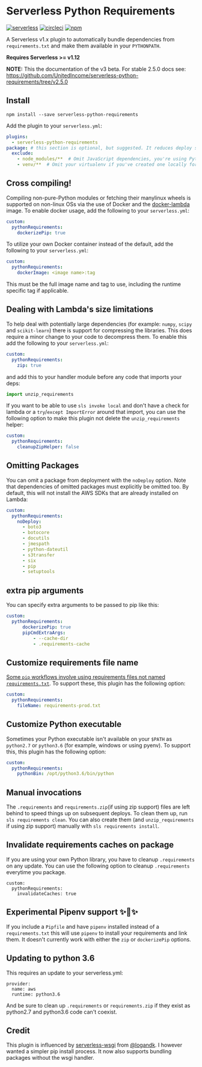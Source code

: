 # Serverless Python Requirements

[![serverless](http://public.serverless.com/badges/v3.svg)](http://www.serverless.com)
[![circleci](https://img.shields.io/circleci/project/github/RedSparr0w/node-csgo-parser/master.svg)](https://circleci.com/gh/UnitedIncome/serverless-python-requirements)
[![npm](https://nodei.co/npm/serverless-python-requirements.png?mini=true)](https://www.npmjs.com/package/serverless-python-requirements)

A Serverless v1.x plugin to automatically bundle dependencies from
`requirements.txt` and make them available in your `PYTHONPATH`.

**Requires Serverless >= v1.12**

**NOTE:** This the documentation of the v3 beta. For stable 2.5.0 docs see:
https://github.com/UnitedIncome/serverless-python-requirements/tree/v2.5.0

## Install

```
npm install --save serverless-python-requirements
```

Add the plugin to your `serverless.yml`:

```yaml
plugins:
  - serverless-python-requirements
package: # this section is optional, but suggested. It reduces deploy size
  exclude:
    - node_modules/**  # Omit JavaScript dependencies, you're using Python!!
    - venv/**  # Omit your virtualenv if you've created one locally for development
```


## Cross compiling!
Compiling non-pure-Python modules or fetching their manylinux wheels is
supported on non-linux OSs via the use of Docker and the
[docker-lambda](https://github.com/lambci/docker-lambda) image.
To enable docker usage, add the following to your `serverless.yml`:
```yaml
custom:
  pythonRequirements:
    dockerizePip: true
```
To utilize your own Docker container instead of the default, add the following to your `serverless.yml`:
```yaml
custom:
  pythonRequirements:
    dockerImage: <image name>:tag
```
This must be the full image name and tag to use, including the runtime specific tag if applicable.


## Dealing with Lambda's size limitations
To help deal with potentially large dependencies (for example: `numpy`, `scipy`
and `scikit-learn`) there is support for compressing the libraries. This does
require a minor change to your code to decompress them.  To enable this add the
following to your  `serverless.yml`:
```yaml
custom:
  pythonRequirements:
    zip: true
```

and add this to your handler module before any code that imports your deps:
```python
import unzip_requirements
```

If you want to be able to use `sls invoke local` and don't have a check for
lambda or a `try`/`except ImportError` around that import, you can use the
following option to make this plugin not delete the `unzip_requirements`
helper:
```yaml
custom:
  pythonRequirements:
    cleanupZipHelper: false
```

## Omitting Packages 
You can omit a package from deployment with the `noDeploy` option. Note that
dependencies of omitted packages must explicitly be omitted too.
By default, this will not install the AWS SDKs that are already installed on
Lambda:
```yaml
custom:
  pythonRequirements:
    noDeploy:
      - boto3
      - botocore
      - docutils
      - jmespath
      - python-dateutil
      - s3transfer
      - six
      - pip
      - setuptools
```

## extra pip arguments
You can specify extra arguments to be passed to pip like this:
```yaml
custom:
  pythonRequirements:
      dockerizePip: true
      pipCmdExtraArgs:
          - --cache-dir
          - .requirements-cache
```

## Customize requirements file name
[Some `pip` workflows involve using requirements files not named
`requirements.txt`](https://www.kennethreitz.org/essays/a-better-pip-workflow).
To support these, this plugin has the following option:

```yaml
custom:
  pythonRequirements:
    fileName: requirements-prod.txt
```

## Customize Python executable
Sometimes your Python executable isn't available on your `$PATH` as `python2.7`
or `python3.6` (for example, windows or using pyenv).
To support this, this plugin has the following option:
```yaml
custom:
  pythonRequirements:
    pythonBin: /opt/python3.6/bin/python
```

## Manual invocations

The `.requirements` and `requirements.zip`(if using zip support) files are left
behind to speed things up on subsequent deploys. To clean them up, run
`sls requirements clean`. You can also create them (and `unzip_requirements` if
using zip support) manually with `sls requirements install`.

## Invalidate requirements caches on package

If you are using your own Python library, you have to cleanup
`.requirements` on any update. You can use the following option to cleanup
`.requirements` everytime you package.

```
custom:
  pythonRequirements:
    invalidateCaches: true
```

## Experimental Pipenv support :sparkles::cake::sparkles:
If you include a `Pipfile` and have `pipenv` installed instead of a
`requirements.txt` this will use `pipenv` to install your requirements and link
them. It doesn't currently work with either the `zip` or `dockerizePip`
options.

## Updating to python 3.6

This requires an update to your serverless.yml:

```
provider:
  name: aws
  runtime: python3.6
```

And be sure to clean up `.requirements` or `requirements.zip` if they exist as
python2.7 and python3.6 code can't coexist.


## Credit
This plugin is influenced by
[serverless-wsgi](https://github.com/logandk/serverless-wsgi) from
[@logandk](https://github.com/logandk). I however wanted a simpler pip install
process. It now also supports bundling packages without the wsgi handler.
